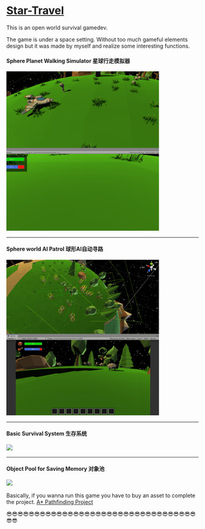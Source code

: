 ﻿ # [Star-Travel](https://victor-ma.itch.io/star-travel)

This is an open world survival gamedev. 

The game is under a space setting. Without too much gameful elements design but it was made by myself and realize some interesting functions.

#### Sphere Planet Walking Simulator 星球行走模拟器
<p align="left">
<img src = "/images/Walk2.gif" width = "400">
</p>

***

#### Sphere world AI Patrol 球形AI自动寻路
<p align="left">
<img src = "/images/AI.gif" width = "400">
</p>

***
#### Basic Survival System 生存系统
<p align="left">
<img src = "/images/Survival.gif" width = "400">
</p>

***
#### Object Pool for Saving Memory 对象池
<p align="left">
<img src = "/images/ObjectPool.gif" width = "400">
</p>

Basically, if you wanna run this game you have to buy an asset to complete the project.
[A* Pathfinding Project ](https://assetstore.unity.com/packages/tools/ai/a-pathfinding-project-pro-87744)

😎😎😎😎😎😎😎😎😎😎😎😎😎😎😎😎😎😎😎😎😎😎😎😎😎😎😎😎😎😎😎😎😎😎😎😎

